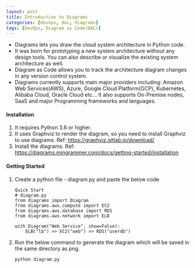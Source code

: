 ```yaml
---
layout: post
title: Introduction to Diagrams
categories: [devops, dac, diagrams]
tags: [DevOps, Diagram as Code(DAC)]
---
```



* Diagrams lets you draw the cloud system architecture in Python code.
* It was born for prototyping a new system architecture without any design tools. You can also describe or visualize the existing system architecture as well.
* Diagram as Code allows you to track the architecture diagram changes in any version control system.
* Diagrams currently supports main major providers including: Amazon Web Services(AWS), Azure, Google Cloud Platform(GCP), Kubernetes, Alibaba Cloud, Oracle Cloud etc... It also supports On-Premise nodes, SaaS and major Programming frameworks and languages.


#### Installation
1. It requires Python 3.6 or higher.
2. It uses Graphviz to render the diagram, so you need to install Graphviz to use diagrams.
Ref: https://graphviz.gitlab.io/download/
3. Install the diagrams.
Ref: https://diagrams.mingrammer.com/docs/getting-started/installation


#### Getting Started
1. Create a python file - diagram.py and paste the below code

    ```
    Quick Start
    # diagram.py
    from diagrams import Diagram
    from diagrams.aws.compute import EC2
    from diagrams.aws.database import RDS
    from diagrams.aws.network import ELB

    with Diagram("Web Service", show=False):
        ELB("lb") >> EC2("web") >> RDS("userdb")
    ```

2. Run the below command to generate the diagram which will be saved in the same directory as png.

    ```
    python diagram.py
    ```
